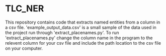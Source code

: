 # TLC_NER
This repository contains code that extracts named entities from a column in a csv file.
'example_output_data.csv' is a small sample of the data used in the project run through 'extract_placenames.py'.
To run 'extract_placenames.py' change the column name in the program to the relevent column for your csv file and include the path location to the csv file on your computer. 
